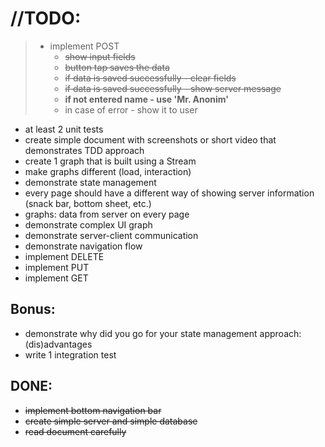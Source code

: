 # //TODO:

>- implement POST
>   - <s>show input fields</s>
>   - <s>button tap saves the data</s>
>   - <s>if data is saved successfully - clear fields</s>
>   - <s>if data is saved successfully - show server message</s>
>   - **if not entered name - use 'Mr. Anonim'**
>   - in case of error - show it to user
- at least 2 unit tests
- create simple document with screenshots or short video that demonstrates TDD approach
- create 1 graph that is built using a Stream
- make graphs different (load, interaction)
- demonstrate state management
- every page should have a different way of showing server information (snack bar, bottom sheet, etc.)
- graphs: data from server on every page
- demonstrate complex UI graph
- demonstrate server-client communication
- demonstrate navigation flow
- implement DELETE
- implement PUT
- implement GET


## Bonus:

- demonstrate why did you go for your state management approach: (dis)advantages
- write 1 integration test



## DONE:
- <s>implement bottom navigation bar</s>
- <s>create simple server and simple database</s>
- <s>read document carefully</s>


